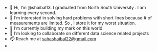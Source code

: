 - 👋 Hi, I’m @shaibal13. I graduated from North South University . I am learning every second.
- 👀 I’m interested in solving hard problems with short lines because # of measurements are limited. So , I store it for my worst situation.
- 🌱 I’m currently building my mark on this world. 
- 💞️ I’m looking to collaborate on different data science related projects
- 📫 Reach me at <email>sahashaibal22@gmail.com </email>
- 

<!---
shaibal13/shaibal13 is a ✨ special ✨ repository because its `README.md` (this file) appears on your GitHub profile.
You can click the Preview link to take a look at your changes.
--->
